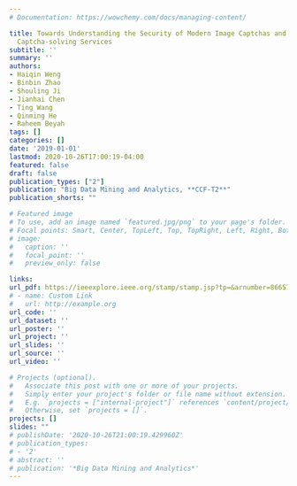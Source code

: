 ```yaml
---
# Documentation: https://wowchemy.com/docs/managing-content/

title: Towards Understanding the Security of Modern Image Captchas and Underground
  Captcha-solving Services
subtitle: ''
summary: ''
authors:
- Haiqin Weng
- Binbin Zhao
- Shouling Ji
- Jianhai Chen
- Ting Wang
- Qinming He
- Raheem Beyah
tags: []
categories: []
date: '2019-01-01'
lastmod: 2020-10-26T17:00:19-04:00
featured: false
draft: false
publication_types: ["2"]
publication: "Big Data Mining and Analytics, **CCF-T2**"
publication_shorts: ""

# Featured image
# To use, add an image named `featured.jpg/png` to your page's folder.
# Focal points: Smart, Center, TopLeft, Top, TopRight, Left, Right, BottomLeft, Bottom, BottomRight.
# image:
#   caption: ''
#   focal_point: ''
#   preview_only: false

links:
url_pdf: https://ieeexplore.ieee.org/stamp/stamp.jsp?tp=&arnumber=8665729
# - name: Custom Link
#   url: http://example.org
url_code: ''
url_dataset: ''
url_poster: ''
url_project: ''
url_slides: ''
url_source: ''
url_video: ''

# Projects (optional).
#   Associate this post with one or more of your projects.
#   Simply enter your project's folder or file name without extension.
#   E.g. `projects = ["internal-project"]` references `content/project/deep-learning/index.md`.
#   Otherwise, set `projects = []`.
projects: []
slides: ""
# publishDate: '2020-10-26T21:00:19.429960Z'
# publication_types:
# - '2'
# abstract: ''
# publication: '*Big Data Mining and Analytics*'
---
```

